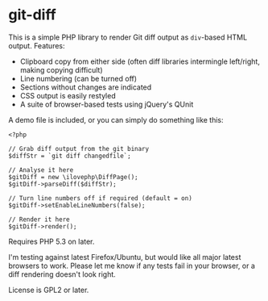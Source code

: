 git-diff
========

This is a simple PHP library to render Git diff output as `div`-based HTML output. Features:

* Clipboard copy from either side (often diff libraries intermingle left/right, making copying difficult)
* Line numbering (can be turned off)
* Sections without changes are indicated
* CSS output is easily restyled
* A suite of browser-based tests using jQuery's QUnit

A demo file is included, or you can simply do something like this:

    <?php

    // Grab diff output from the git binary
    $diffStr = `git diff changedfile`;

    // Analyse it here
    $gitDiff = new \ilovephp\DiffPage();
    $gitDiff->parseDiff($diffStr);

    // Turn line numbers off if required (default = on)
    $gitDiff->setEnableLineNumbers(false);

    // Render it here
    $gitDiff->render();

Requires PHP 5.3 on later.

I'm testing against latest Firefox/Ubuntu, but would like all major latest browsers to work. Please
let me know if any tests fail in your browser, or a diff rendering doesn't look right.

License is GPL2 or later.
